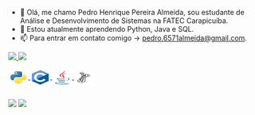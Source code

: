 - 👋  Olá, me chamo Pedro Henrique Pereira Almeida, sou estudante de Análise e Desenvolvimento de Sistemas na FATEC Carapicuíba.
- 👀  Estou atualmente aprendendo Python, Java e SQL.
- 📫  Para entrar em contato comigo -> pedro.6571almeida@gmail.com.

<div>
  <a href="https://github.com/PedroHPAlmeida">
  <img height="180em" src="https://github-readme-stats.vercel.app/api?username=PedroHPAlmeida&show_icons=true&theme=dark&include_all_commits=true&count_private=true"/>
  <img height="180em" src="https://github-readme-stats.vercel.app/api/top-langs/?username=PedroHPAlmeida&layout=compact&langs_count=7&theme=dark"/>
</div>
  
<div style="display: inline_block"><br>
  <img align="center" alt="Pedro-Python" height="30" width="40" src="https://raw.githubusercontent.com/devicons/devicon/master/icons/python/python-original.svg">
  <img align="center" alt="Pedro-C" height="30" width="40" src="https://raw.githubusercontent.com/devicons/devicon/master/icons/c/c-original.svg">
  <img align="center" alt="Pedro-Java" height="30" width="40" src="https://raw.githubusercontent.com/devicons/devicon/master/icons/java/java-original.svg">
  <img align="center" alt="Pedro-Java" height="30" width="40" src="https://github.com/vorillaz/devicons/blob/master/!SVG/msql_server.svg">
</div>
  
  ##
  
  <div> 
  <a href = "mailto:pedro.6571almeida@gmail.com"><img src="https://img.shields.io/badge/-Gmail-%23333?style=for-the-badge&logo=gmail&logoColor=white" target="_blank"></a>
  <a href="https://www.linkedin.com/in/pedro-henrique-pereira-almeida/" target="_blank"><img src="https://img.shields.io/badge/-LinkedIn-%230077B5?style=for-the-badge&logo=linkedin&logoColor=white" target="_blank"></a> 
</div>
